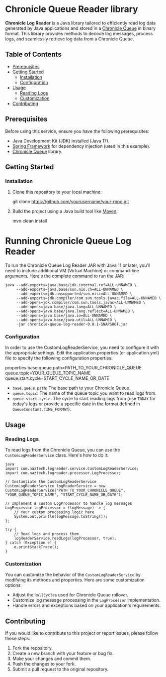 # Chronicle Queue Reader library

**Chronicle Log Reader** is a Java library tailored to efficiently read log data generated by Java applications and stored in a [Chronicle Queue](https://github.com/OpenHFT/Chronicle-Queue) in binary format. This library provides methods to decode log messages, process logs, and seamlessly retrieve log data from a Chronicle Queue.

## Table of Contents

- [Prerequisites](#prerequisites)
- [Getting Started](#getting-started)
  - [Installation](#installation)
  - [Configuration](#configuration)
- [Usage](#usage)
  - [Reading Logs](#reading-logs)
  - [Customization](#customization)
- [Contributing](#contributing)


## Prerequisites

Before using this service, ensure you have the following prerequisites:

- Java Development Kit (JDK) installed (Java 17).
- [Spring Framework](https://spring.io/) for dependency injection (used in this example).
- [Chronicle Queue](https://github.com/OpenHFT/Chronicle-Queue) library.

## Getting Started

### Installation

1. Clone this repository to your local machine:


   git clone https://github.com/yourusername/your-repo.git
   

2. Build the project using a Java build tool like [Maven](https://maven.apache.org/):


   mvn clean install
   
# Running Chronicle Queue Log Reader

To run the Chronicle Queue Log Reader JAR with Java 11 or later, you'll need to include additional VM (Virtual Machine) or command-line arguments. Here's the complete command to run the JAR:

```shell
java --add-exports=java.base/jdk.internal.ref=ALL-UNNAMED \
     --add-exports=java.base/sun.nio.ch=ALL-UNNAMED \
     --add-exports=jdk.unsupported/sun.misc=ALL-UNNAMED \
     --add-exports=jdk.compiler/com.sun.tools.javac.file=ALL-UNNAMED \
     --add-opens=jdk.compiler/com.sun.tools.javac=ALL-UNNAMED \
     --add-opens=java.base/java.lang=ALL-UNNAMED \
     --add-opens=java.base/java.lang.reflect=ALL-UNNAMED \
     --add-opens=java.base/java.io=ALL-UNNAMED \
     --add-opens=java.base/java.util=ALL-UNNAMED \
     -jar chronicle-queue-log-reader-0.0.1-SNAPSHOT.jar
```
### Configuration

In order to use the CustomLogReaderService, you need to configure it with the appropriate settings. Edit the application.properties (or application.yml) file to specify the following configuration properties:

properties
base.queue.path=PATH_TO_YOUR_CHRONICLE_QUEUE
queue.topic=YOUR_QUEUE_TOPIC_NAME
queue.start.cycle=START_CYCLE_NAME_OR_DATE


- `base.queue.path`: The base path to your Chronicle Queue.
- `queue.topic`: The name of the queue topic you want to read logs from.
- `queue.start.cycle`: The cycle to start reading logs from (use `TODAY` for today's logs or provide a specific date in the format defined in `QueueConstant.TIME_FORMAT`).

## Usage

### Reading Logs

To read logs from the Chronicle Queue, you can use the `CustomLogReaderService` class. Here's how to do it:
```
java
import com.naztech.logreader.service.CustomLogReaderService;
import com.naztech.logreader.processor.LogProcessor;

// Instantiate the CustomLogReaderService
CustomLogReaderService logReaderService = new CustomLogReaderService("PATH_TO_YOUR_CHRONICLE_QUEUE", "YOUR_QUEUE_TOPIC_NAME", "START_CYCLE_NAME_OR_DATE");

// Implement a custom LogProcessor to handle log messages
LogProcessor logProcessor = (logMessage) -> {
    // Your custom processing logic here
    System.out.println(logMessage.toString());
};

try {
    // Read logs and process them
    logReaderService.readLogs(logProcessor, true);
} catch (Exception e) {
    e.printStackTrace();
}
```

### Customization

You can customize the behavior of the `CustomLogReaderService` by modifying its methods and properties. Here are some customization options:

- Adjust the `RollCycles` used for Chronicle Queue rollover.
- Customize log message processing in the `LogProcessor` implementation.
- Handle errors and exceptions based on your application's requirements.

## Contributing

If you would like to contribute to this project or report issues, please follow these steps:

1. Fork the repository.
2. Create a new branch with your feature or bug fix.
3. Make your changes and commit them.
4. Push the changes to your fork.
5. Submit a pull request to the original repository.

